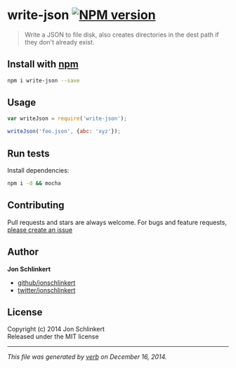 # write-json [![NPM version](https://badge.fury.io/js/write-json.svg)](http://badge.fury.io/js/write-json)

> Write a JSON to file disk, also creates directories in the dest path if they don't already exist.

## Install with [npm](npmjs.org)

```bash
npm i write-json --save
```


## Usage

```js
var writeJson = require('write-json'); 

writeJson('foo.json', {abc: 'xyz'});
```

## Run tests

Install dependencies:

```bash
npm i -d && mocha
```

## Contributing
Pull requests and stars are always welcome. For bugs and feature requests, [please create an issue](https://github.com/jonschlinkert/write-json/issues)

## Author

**Jon Schlinkert**
 
+ [github/jonschlinkert](https://github.com/jonschlinkert)
+ [twitter/jonschlinkert](http://twitter.com/jonschlinkert) 

## License
Copyright (c) 2014 Jon Schlinkert  
Released under the MIT license

***

_This file was generated by [verb](https://github.com/assemble/verb) on December 16, 2014._
